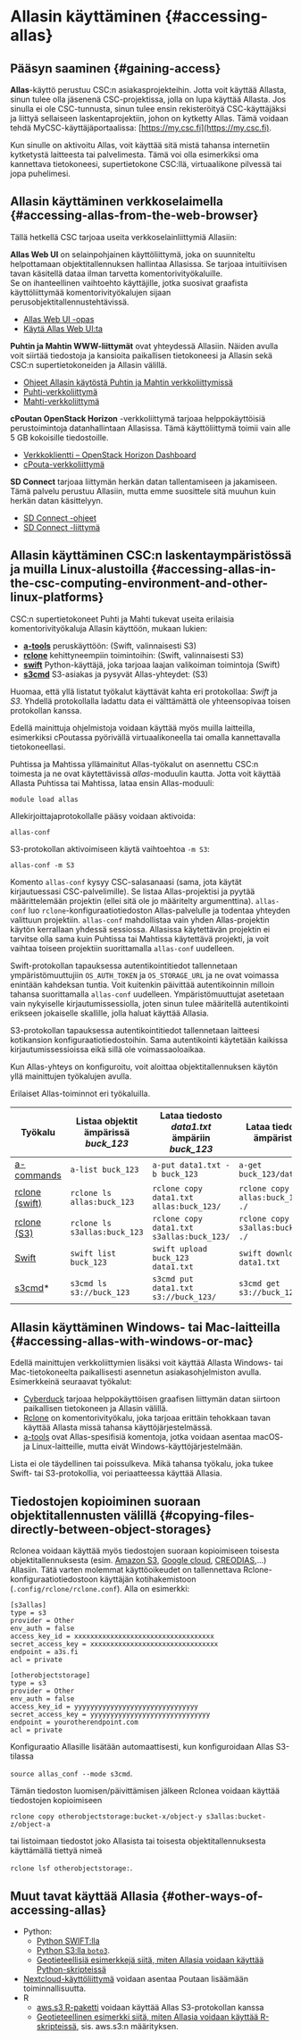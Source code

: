 # Allasin käyttäminen {#accessing-allas}

## Pääsyn saaminen {#gaining-access}

**Allas**-käyttö perustuu CSC:n asiakasprojekteihin. Jotta voit käyttää Allasta, sinun tulee olla jäsenenä CSC-projektissa, jolla on lupa käyttää Allasta. Jos sinulla ei ole CSC-tunnusta, sinun tulee ensin rekisteröityä CSC-käyttäjäksi ja liittyä sellaiseen laskentaprojektiin, johon on kytketty Allas. Tämä voidaan tehdä MyCSC-käyttäjäportaalissa: [https://my.csc.fi](https://my.csc.fi).

Kun sinulle on aktivoitu Allas, voit käyttää sitä mistä tahansa internetiin kytketystä laitteesta tai palvelimesta. Tämä voi olla esimerkiksi oma kannettava tietokoneesi, supertietokone CSC:llä, virtuaalikone pilvessä tai jopa puhelimesi.

## Allasin käyttäminen verkkoselaimella {#accessing-allas-from-the-web-browser}

Tällä hetkellä CSC tarjoaa useita verkkoselainliittymiä Allasiin:

**Allas Web UI** on selainpohjainen käyttöliittymä, joka on suunniteltu helpottamaan objektitallennuksen hallintaa Allasissa. Se tarjoaa intuitiivisen tavan käsitellä dataa ilman tarvetta komentorivityökaluille.  
Se on ihanteellinen vaihtoehto käyttäjille, jotka suosivat graafista käyttöliittymää komentorivityökalujen sijaan perusobjektitallennustehtävissä.  

* [Allas Web UI -opas](./using_allas/allas-ui.md)  
* [Käytä Allas Web UI:ta](https://allas.csc.fi)  

**Puhtin ja Mahtin WWW-liittymät** ovat yhteydessä Allasiin. 
Näiden avulla voit siirtää tiedostoja ja kansioita paikallisen tietokoneesi ja Allasin sekä CSC:n supertietokoneiden ja Allasin välillä.

* [Ohjeet Allasin käytöstä Puhtin ja Mahtin verkkoliittymissä](../../computing/webinterface/file-browser.md)
* [Puhti-verkkoliittymä](https://www.puhti.csc.fi)
* [Mahti-verkkoliittymä](https://www.mahti.csc.fi)

**cPoutan OpenStack Horizon** -verkkoliittymä tarjoaa helppokäyttöisiä perustoimintoja datanhallintaan Allasissa. Tämä käyttöliittymä toimii vain alle 5 GB kokoisille tiedostoille.

* [Verkkoklientti – OpenStack Horizon Dashboard](./using_allas/web_client.md)
* [cPouta-verkkoliittymä](https://pouta.csc.fi)

**SD Connect** tarjoaa liittymän herkän datan tallentamiseen ja jakamiseen. 
Tämä palvelu perustuu Allasiin, mutta emme suosittele sitä muuhun kuin herkän datan käsittelyyn.

* [SD Connect -ohjeet](../sensitive-data/sd_connect.md)
* [SD Connect -liittymä](https://sd-connect.csc.fi)

## Allasin käyttäminen CSC:n laskentaympäristössä ja muilla Linux-alustoilla {#accessing-allas-in-the-csc-computing-environment-and-other-linux-platforms}

CSC:n supertietokoneet Puhti ja Mahti tukevat useita erilaisia komentorivityökaluja Allasin käyttöön, mukaan lukien:

* [**a-tools**](./using_allas/a_commands.md) peruskäyttöön: (Swift, valinnaisesti S3)
* [**rclone**](./using_allas/rclone.md) kehittyneempiin toimintoihin: (Swift, valinnaisesti S3) 
* [**swift**](./using_allas/swift_client.md) Python-käyttäjä, joka tarjoaa laajan valikoiman toimintoja (Swift)
* [**s3cmd**](./using_allas/s3_client.md) S3-asiakas ja pysyvät Allas-yhteydet: (S3)

Huomaa, että yllä listatut työkalut käyttävät kahta eri protokollaa: _Swift_ ja _S3_. Yhdellä protokollalla ladattu data ei välttämättä ole yhteensopivaa toisen protokollan kanssa.

Edellä mainittuja ohjelmistoja voidaan käyttää myös muilla laitteilla, esimerkiksi cPoutassa pyörivällä virtuaalikoneella tai omalla kannettavalla tietokoneellasi.

Puhtissa ja Mahtissa yllämainitut Allas-työkalut on asennettu CSC:n toimesta ja ne ovat käytettävissä _allas_-moduulin kautta. 
Jotta voit käyttää Allasta Puhtissa tai Mahtissa, lataa ensin Allas-moduuli:
```text
module load allas
```
Allekirjoittajaprotokollalle pääsy voidaan aktivoida:
```text
allas-conf
```
S3-protokollan aktivoimiseen käytä vaihtoehtoa `-m S3`:
```text
allas-conf -m S3
```
Komento `allas-conf` kysyy CSC-salasanaasi (sama, jota käytät kirjautuessasi CSC-palvelimille). Se listaa Allas-projektisi ja pyytää määrittelemään projektin (ellei sitä ole jo määritelty argumenttina). `allas-conf` luo `rclone`-konfiguraatiotiedoston Allas-palvelulle ja todentaa yhteyden valittuun projektiin. `allas-conf` mahdollistaa vain yhden Allas-projektin käytön kerrallaan yhdessä sessiossa. Allasissa käytettävän projektin ei tarvitse olla sama kuin Puhtissa tai Mahtissa käytettävä projekti, ja voit vaihtaa toiseen projektiin suorittamalla `allas-conf` uudelleen.

Swift-protokollan tapauksessa autentikointitiedot tallennetaan ympäristömuuttujiin `OS_AUTH_TOKEN` ja `OS_STORAGE_URL` ja ne ovat voimassa enintään kahdeksan tuntia. Voit kuitenkin päivittää autentikoinnin milloin tahansa suorittamalla `allas-conf` uudelleen. Ympäristömuuttujat asetetaan vain nykyiselle kirjautumissessiolla, joten sinun tulee määritellä autentikointi erikseen jokaiselle skallille, jolla haluat käyttää Allasia.

S3-protokollan tapauksessa autentikointitiedot tallennetaan laitteesi kotikansion konfiguraatiotiedostoihin. Sama autentikointi käytetään kaikissa kirjautumissessioissa eikä sillä ole voimassaoloaikaa.

Kun Allas-yhteys on konfiguroitu, voit aloittaa objektitallennuksen käytön yllä mainittujen työkalujen avulla. 

Erilaiset Allas-toiminnot eri työkaluilla.

| Työkalu | Listaa objektit ämpärissä _buck_123_ | Lataa tiedosto _data1.txt_ ämpäriin _buck_123_ | Lataa tiedosto _data1.txt_ ämpäristä _buck_123_ |
| ------- | ----------------------------------- | ---------------------------------------------- | ------------------------------------------------- |
| [a-commands](using_allas/a_commands.md) | `a-list buck_123` | `a-put data1.txt -b buck_123` | `a-get buck_123/data1.txt.zst` |
| [rclone (swift)](using_allas/rclone.md) | `rclone ls allas:buck_123` | `rclone copy data1.txt allas:buck_123/` | `rclone copy allas:buck_123/data1.txt ./` |
| [rclone (S3)](using_allas/rclone.md) | `rclone ls s3allas:buck_123` | `rclone copy data1.txt s3allas:buck_123/` | `rclone copy s3allas:buck_123/data1.txt ./` |
| [Swift](using_allas/swift_client.md) | `swift list buck_123` | `swift upload buck_123 data1.txt` | `swift download buck_123 data1.txt` |
| [s3cmd](using_allas/s3_client.md)\* | `s3cmd ls s3://buck_123` | `s3cmd put data1.txt s3://buck_123/` | `s3cmd get s3://buck_123/data1.txt` |

## Allasin käyttäminen Windows- tai Mac-laitteilla {#accessing-allas-with-windows-or-mac}

Edellä mainittujen verkkoliittymien lisäksi voit käyttää Allasta Windows- tai Mac-tietokoneelta paikallisesti asennetun asiakasohjelmiston avulla. Esimerkkeinä seuraavat työkalut:

* [Cyberduck](./using_allas/cyberduck.md) tarjoaa helppokäyttöisen graafisen liittymän datan siirtoon paikallisen tietokoneen ja Allasin välillä.
* [Rclone](./using_allas/rclone_local.md) on komentorivityökalu, joka tarjoaa erittäin tehokkaan tavan käyttää Allasta missä tahansa käyttöjärjestelmässä.
* [a-tools](./using_allas/a_commands.md) ovat Allas-spesifisiä komentoja, jotka voidaan asentaa macOS- ja Linux-laitteille, mutta eivät Windows-käyttöjärjestelmään.

Lista ei ole täydellinen tai poissulkeva. Mikä tahansa työkalu, joka tukee Swift- tai S3-protokollia, voi periaatteessa käyttää Allasia.

## Tiedostojen kopioiminen suoraan objektitallennusten välillä {#copying-files-directly-between-object-storages}

Rclonea voidaan käyttää myös tiedostojen suoraan kopioimiseen toisesta objektitallennuksesta (esim. [Amazon S3](https://docs.aws.amazon.com/AmazonS3/latest/userguide/Welcome.html), [Google cloud](https://cloud.google.com/learn/what-is-object-storage), [CREODIAS](https://creodias.eu/cloud/cloudferro-cloud/storage-2/object-storage/),...) Allasiin. Tätä varten molemmat käyttöoikeudet on tallennettava Rclone-konfiguraatiotiedostoon käyttäjän kotihakemistoon (`.config/rclone/rclone.conf`). Alla on esimerkki:

```
[s3allas]
type = s3
provider = Other
env_auth = false
access_key_id = xxxxxxxxxxxxxxxxxxxxxxxxxxxxxxxxxxx
secret_access_key = xxxxxxxxxxxxxxxxxxxxxxxxxxxxxxxx
endpoint = a3s.fi
acl = private

[otherobjectstorage]
type = s3
provider = Other
env_auth = false
access_key_id = yyyyyyyyyyyyyyyyyyyyyyyyyyyyyyy
secret_access_key = yyyyyyyyyyyyyyyyyyyyyyyyyyyyyy
endpoint = yourotherendpoint.com
acl = private
```
Konfiguraatio Allasille lisätään automaattisesti, kun konfiguroidaan Allas S3-tilassa

`source allas_conf --mode s3cmd`.

Tämän tiedoston luomisen/päivittämisen jälkeen Rclonea voidaan käyttää tiedostojen kopioimiseen

`rclone copy otherobjectstorage:bucket-x/object-y s3allas:bucket-z/object-a`

tai listoimaan tiedostot joko Allasista tai toisesta objektitallennuksesta käyttämällä tiettyä nimeä

`rclone lsf otherobjectstorage:`.

## Muut tavat käyttää Allasia {#other-ways-of-accessing-allas}

* Python:
  * [Python SWIFT:lla](using_allas/python_swift.md)
  * [Python S3:lla `boto3`](using_allas/python_boto3.md).
  * [Geotieteellisiä esimerkkejä siitä, miten Allasia voidaan käyttää Python-skripteissä](https://github.com/csc-training/geocomputing/tree/master/python/allas)
* [Nextcloud-käyttöliittymä](allas-nextcloud.md) voidaan asentaa Poutaan lisäämään toiminnallisuutta.
* R
  * [aws.s3 R-paketti](https://cloud.r-project.org/web/packages/aws.s3/index.html) voidaan käyttää Allas S3-protokollan kanssa
  * [Geotieteellinen esimerkki siitä, miten Allasia voidaan käyttää R-skripteissä](https://github.com/csc-training/geocomputing/blob/master/R/allas/working_with_allas_from_R_S3.R), sis. aws.s3:n määrityksen.

